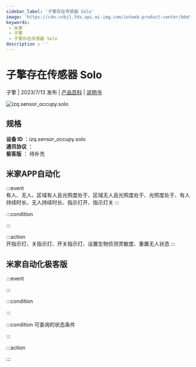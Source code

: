 ```yaml
---
sidebar_label: '子擎存在传感器 Solo'
image: 'https://cdn.cnbj1.fds.api.mi-img.com/iotweb-product-center/b6e5dd979f2b5b2a5b5ef724b623acb5_1685471842854.png?GalaxyAccessKeyId=AKVGLQWBOVIRQ3XLEW&Expires=9223372036854775807&Signature=ujT918LpnaYqtIKfZnv8wc3kLKI='
keywords: 
 - 米家
 - 子擎
 - 子擎存在传感器 Solo
description : ''
---
```

# 子擎存在传感器 Solo

子擎 | 2023/7/13 发布 | [产品百科](https://home.mi.com/webapp/content/baike/product/index.html?model=izq.sensor_occupy.solo/) | [说明书](https://home.mi.com/views/introduction.html?model=izq.sensor_occupy.solo&region=cn)

![izq.sensor_occupy.solo](https://cdn.cnbj1.fds.api.mi-img.com/iotweb-product-center/b6e5dd979f2b5b2a5b5ef724b623acb5_1685471842854.png?GalaxyAccessKeyId=AKVGLQWBOVIRQ3XLEW&Expires=9223372036854775807&Signature=ujT918LpnaYqtIKfZnv8wc3kLKI=)

## 规格  
> 
**设备 ID** ：izq.sensor_occupy.solo  
**通讯协议** ：  
**极客版**  ： 待补充 


## 米家APP自动化  

:::event  
有人、无人、区域有人且光照度处于、区域无人且光照度处于、光照度处于、有人持续时长、无人持续时长、指示灯开、指示灯关
:::

:::condition  

:::

:::action   
开指示灯、关指示灯、开关指示灯、设置生物侦测灵敏度、重置无人状态
:::

## 米家自动化极客版  

:::event  

:::

:::condition  

:::

:::condition 可查询的状态条件  

:::

:::action  

:::

        
